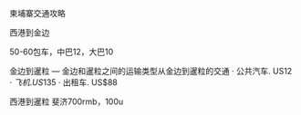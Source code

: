 柬埔寨交通攻略

西港到金边

50-60包车，中巴12，大巴10


金边到暹粒
— 金边和暹粒之间的运输类型从金边到暹粒的交通 · 公共汽车. US$12 · 飞机. US$135 · 出租车. US$88 


西港到暹粒 斐济700rmb，100u





